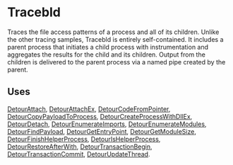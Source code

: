 Tracebld
========

Traces the file access patterns of a process and all of its children.
Unlike the other tracing samples, Tracebld is entirely self-contained.
It includes a parent process that initiates a child process with
instrumentation and aggregates the results for the child and its
children. Output from the children is delivered to the parent process
via a named pipe created by the parent.

Uses
----

[DetourAttach](DetourAttach.md),
[DetourAttachEx](DetourAttachEx.md),
[DetourCodeFromPointer](DetourCodeFromPointer.md),
[DetourCopyPayloadToProcess](DetourCopyPayloadToProcess.md),
[DetourCreateProcessWithDllEx](DetourCreateProcessWithDllEx.md),
[DetourDetach](DetourDetach.md),
[DetourEnumerateImports](DetourEnumerateImports.md),
[DetourEnumerateModules](DetourEnumerateModules.md),
[DetourFindPayload](DetourFindPayload.md),
[DetourGetEntryPoint](DetourGetEntryPoint.md),
[DetourGetModuleSize](DetourGetModuleSize.md),
[DetourFinishHelperProcess](DetourFinishHelperProcess.md),
[DetourIsHelperProcess](DetourIsHelperProcess.md),
[DetourRestoreAfterWith](DetourRestoreAfterWith.md),
[DetourTransactionBegin](DetourTransactionBegin.md),
[DetourTransactionCommit](DetourTransactionCommit.md),
[DetourUpdateThread](DetourUpdateThread.md).
